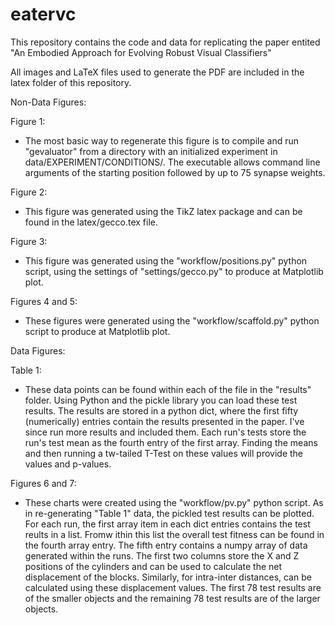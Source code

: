 # eatervc

This repository contains the code and data for replicating the paper entited "An Embodied Approach for Evolving Robust Visual Classifiers"

All images and LaTeX files used to generate the PDF are included in the latex folder of this repository.


Non-Data Figures:

Figure 1:

- The most basic way to regenerate this figure is to compile and run "gevaluator" from a directory with an initialized experiment in data/EXPERIMENT/CONDITIONS/. The executable allows command line arguments of the starting position followed by up to 75 synapse weights. 

Figure 2:

- This figure was generated using the TikZ latex package and can be found in the latex/gecco.tex file.

Figure 3:

- This figure was generated using the "workflow/positions.py" python script, using the settings of "settings/gecco.py" to produce at Matplotlib plot.

Figures 4 and 5:

- These figures were generated using the "workflow/scaffold.py" python script to produce at Matplotlib plot.



Data Figures:

Table 1:

- These data points can be found within each of the file in the "results" folder. Using Python and the pickle library you can load these test results. The results are stored in a python dict, where the first fifty (numerically) entries contain the results presented in the paper. I've since run more results and included them. Each run's tests store the run's test mean as the fourth entry of the first array. Finding the means and then running a tw-tailed T-Test on these values will provide the values and p-values.

Figures 6 and 7:

- These charts were created using the "workflow/pv.py" python script. As in re-generating "Table 1" data, the pickled test results can be plotted. For each run, the first array item in each dict entries contains the test reults in a list. Fromw ithin this list the overall test fitness can be found in the fourth array entry. The fifth entry contains a numpy array of data generated within the runs. The first two columns store the X and Z positions of the cylinders and can be used to calculate the net displacement of the blocks. Similarly, for intra-inter distances, can be calculated using these displacement values. The first 78 test results are of the smaller objects and the remaining 78 test results are of the larger objects.



